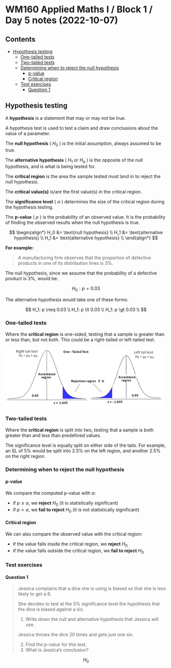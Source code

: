 # WM160 Applied Maths I / Block 1 / Day 5 notes (2022-10-07) <!-- omit in toc -->

## Contents <!-- omit in toc -->

- [Hypothesis testing](#hypothesis-testing)
  - [One-tailed tests](#one-tailed-tests)
  - [Two-tailed tests](#two-tailed-tests)
  - [Determining when to reject the null hypothesis](#determining-when-to-reject-the-null-hypothesis)
    - [p-value](#p-value)
    - [Critical region](#critical-region)
  - [Test exercises](#test-exercises)
    - [Question 1](#question-1)

## Hypothesis testing

A **hypothesis** is a statement that may or may not be true.

A hypothesis test is used to test a claim and draw conclusions about the value of a parameter.

The **null hypothesis** ( $H_0$ ) is the initial assumption, always assumed to be true.

The **alternative hypothesis** ( $H_1$ or $H_a$ ) is the opposite of the null hypothesis, and is what is being tested for.

The **critical region** is the area the sample tested must land in to reject the null hypothesis.

The **critical value(s)** is/are the first value(s) in the critical region.

The **significance level** ( $\alpha$ ) determines the size of the critical region during the hypothesis testing.

The **p-value** ( $p$ ) is the probability of an observed value. It is the probability of finding the observed results when the null hypothesis is true.

$$
\begin{align*}
H_0 &= \text{null hypothesis} \\
H_1 &= \text{alternative hypothesis} \\
H_1 &= \text{alternative hypothesis} \\
\end{align*}
$$

**For example:**

> A manufacturing firm observes that the proportion of defective products in one of its distribution lines is 3%.

The null hypothesis, since we assume that the probability of a defective product is 3%, would be:

$$
H_0: p = 0.03
$$

The alternative hypothesis would take one of these forms:

$$
H_1: p \neq 0.03 \\
H_1: p \lt 0.03 \\
H_1: p \gt 0.03 \\
$$

### One-tailed tests

Where the **critical region** is one-sided, testing that a sample is greater than or less than, but not both. This could be a right-tailed or left-tailed test.

![](./one%20tailed%20test.png)

### Two-tailed tests

Where the **critical region** is split into two, testing that a sample is both greater than and less than predefined values.

The significance level is equally split on either side of the tails. For example, an SL of $5\%$ would be split into $2.5\%$ on the left region, and another $2.5\%$ on the right region.

### Determining when to reject the null hypothesis

#### p-value

We compare the computed p-value with $\alpha$:

- if $p \leq \alpha$, we **reject** $H_0$ (it is statistically significant)
- if $p \gt \alpha$, we **fail to reject** $H_0$ (it is not statistically significant)

#### Critical region

We can also compare the observed value with the critical region:

- if the value falls inside the critical region, we **reject** $H_0$
- if the value falls outside the critical region, we **fail to reject** $H_0$

### Test exercises

#### Question 1

> Jessica complains that a dice she is using is biased so that she is less likely to get a 6.
>
> She decides to test at the 5% significance level the hypothesis that the dice is biased against a six.
>
> 1. Write down the null and alternative hypothesis that Jessica will use.
>
> Jessica throws the dice 20 times and gets just one six.
>
> 2. Find the p-value for this test.
> 3. What is Jessica’s conclusion?

$$
H_0
$$
